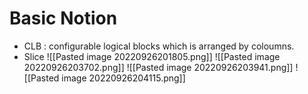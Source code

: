 # Basic Notion
* CLB : configurable logical blocks
which is arranged by coloumns.
* Slice
![[Pasted image 20220926201805.png]]
![[Pasted image 20220926203702.png]]
![[Pasted image 20220926203941.png]]
![[Pasted image 20220926204115.png]]